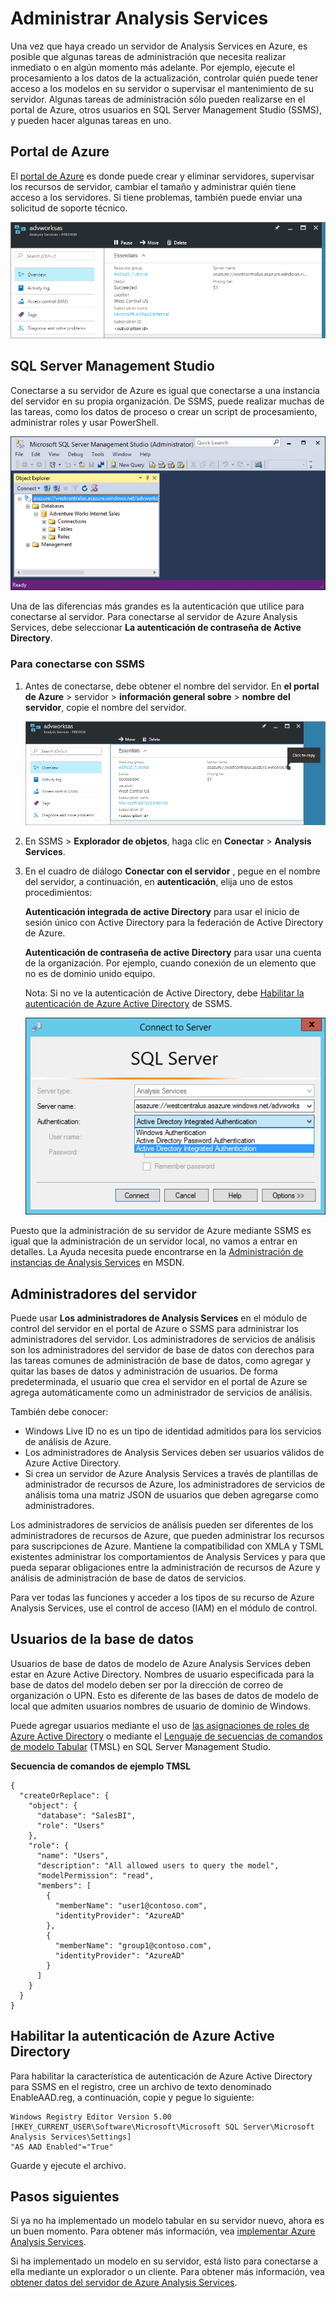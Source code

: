 <properties
   pageTitle="Administrar servicios de análisis de Azure | Microsoft Azure"
   description="Obtenga información sobre cómo administrar un servidor de Analysis Services en Azure."
   services="analysis-services"
   documentationCenter=""
   authors="minewiskan"
   manager="erikre"
   editor=""
   tags=""/>
<tags
   ms.service="analysis-services"
   ms.devlang="NA"
   ms.topic="article"
   ms.tgt_pltfrm="NA"
   ms.workload="na"
   ms.date="10/24/2016"
   ms.author="owend"/>

# <a name="manage-analysis-services"></a>Administrar Analysis Services

Una vez que haya creado un servidor de Analysis Services en Azure, es posible que algunas tareas de administración que necesita realizar inmediato o en algún momento más adelante. Por ejemplo, ejecute el procesamiento a los datos de la actualización, controlar quién puede tener acceso a los modelos en su servidor o supervisar el mantenimiento de su servidor. Algunas tareas de administración sólo pueden realizarse en el portal de Azure, otros usuarios en SQL Server Management Studio (SSMS), y pueden hacer algunas tareas en uno.

## <a name="azure-portal"></a>Portal de Azure
El [portal de Azure](http://portal.azure.com/) es donde puede crear y eliminar servidores, supervisar los recursos de servidor, cambiar el tamaño y administrar quién tiene acceso a los servidores.  Si tiene problemas, también puede enviar una solicitud de soporte técnico.

![Obtener el nombre del servidor de Azure](./media/analysis-services-manage/aas-manage-portal.png)

## <a name="sql-server-management-studio"></a>SQL Server Management Studio
Conectarse a su servidor de Azure es igual que conectarse a una instancia del servidor en su propia organización. De SSMS, puede realizar muchas de las tareas, como los datos de proceso o crear un script de procesamiento, administrar roles y usar PowerShell.

![SQL Server Management Studio](./media/analysis-services-manage/aas-manage-ssms.png)

 Una de las diferencias más grandes es la autenticación que utilice para conectarse al servidor. Para conectarse al servidor de Azure Analysis Services, debe seleccionar **La autenticación de contraseña de Active Directory**.

### <a name="to-connect-with-ssms"></a>Para conectarse con SSMS
1. Antes de conectarse, debe obtener el nombre del servidor. En **el portal de Azure** > servidor > **información general sobre** > **nombre del servidor**, copie el nombre del servidor.

    ![Obtener el nombre del servidor de Azure](./media/analysis-services-deploy/aas-deploy-get-server-name.png)

2. En SSMS > **Explorador de objetos**, haga clic en **Conectar** > **Analysis Services**.

3. En el cuadro de diálogo **Conectar con el servidor** , pegue en el nombre del servidor, a continuación, en **autenticación**, elija uno de estos procedimientos:

    **Autenticación integrada de active Directory** para usar el inicio de sesión único con Active Directory para la federación de Active Directory de Azure.

    **Autenticación de contraseña de active Directory** para usar una cuenta de la organización. Por ejemplo, cuando conexión de un elemento que no es de dominio unido equipo.

    Nota: Si no ve la autenticación de Active Directory, debe [Habilitar la autenticación de Azure Active Directory](#enable-azure-active-directory-authentication) de SSMS.

    ![Conectar en SSMS](./media/analysis-services-manage/aas-manage-connect-ssms.png)

Puesto que la administración de su servidor de Azure mediante SSMS es igual que la administración de un servidor local, no vamos a entrar en detalles. La Ayuda necesita puede encontrarse en la [Administración de instancias de Analysis Services](https://msdn.microsoft.com/library/hh230806.aspx) en MSDN.

## <a name="server-administrators"></a>Administradores del servidor
Puede usar **Los administradores de Analysis Services** en el módulo de control del servidor en el portal de Azure o SSMS para administrar los administradores del servidor. Los administradores de servicios de análisis son los administradores del servidor de base de datos con derechos para las tareas comunes de administración de base de datos, como agregar y quitar las bases de datos y administración de usuarios. De forma predeterminada, el usuario que crea el servidor en el portal de Azure se agrega automáticamente como un administrador de servicios de análisis.

También debe conocer:

-   Windows Live ID no es un tipo de identidad admitidos para los servicios de análisis de Azure.  
-   Los administradores de Analysis Services deben ser usuarios válidos de Azure Active Directory.
-   Si crea un servidor de Azure Analysis Services a través de plantillas de administrador de recursos de Azure, los administradores de servicios de análisis toma una matriz JSON de usuarios que deben agregarse como administradores.

Los administradores de servicios de análisis pueden ser diferentes de los administradores de recursos de Azure, que pueden administrar los recursos para suscripciones de Azure. Mantiene la compatibilidad con XMLA y TSML existentes administrar los comportamientos de Analysis Services y para que pueda separar obligaciones entre la administración de recursos de Azure y análisis de administración de base de datos de servicios.

Para ver todas las funciones y acceder a los tipos de su recurso de Azure Analysis Services, use el control de acceso (IAM) en el módulo de control.

## <a name="database-users"></a>Usuarios de la base de datos
Usuarios de base de datos de modelo de Azure Analysis Services deben estar en Azure Active Directory. Nombres de usuario especificada para la base de datos del modelo deben ser por la dirección de correo de organización o UPN. Esto es diferente de las bases de datos de modelo de local que admiten usuarios nombres de usuario de dominio de Windows.

Puede agregar usuarios mediante el uso de [las asignaciones de roles de Azure Active Directory](../active-directory/role-based-access-control-configure.md) o mediante el [Lenguaje de secuencias de comandos de modelo Tabular](https://msdn.microsoft.com/library/mt614797.aspx) (TMSL) en SQL Server Management Studio.

**Secuencia de comandos de ejemplo TMSL**

```
{
  "createOrReplace": {
    "object": {
      "database": "SalesBI",
      "role": "Users"
    },
    "role": {
      "name": "Users",
      "description": "All allowed users to query the model",
      "modelPermission": "read",
      "members": [
        {
          "memberName": "user1@contoso.com",
          "identityProvider": "AzureAD"
        },
        {
          "memberName": "group1@contoso.com",
          "identityProvider": "AzureAD"
        }
      ]
    }
  }
}
```

## <a name="enable-azure-active-directory-authentication"></a>Habilitar la autenticación de Azure Active Directory
Para habilitar la característica de autenticación de Azure Active Directory para SSMS en el registro, cree un archivo de texto denominado EnableAAD.reg, a continuación, copie y pegue lo siguiente:


```
Windows Registry Editor Version 5.00
[HKEY_CURRENT_USER\Software\Microsoft\Microsoft SQL Server\Microsoft Analysis Services\Settings]
"AS AAD Enabled"="True"
```

Guarde y ejecute el archivo.



## <a name="next-steps"></a>Pasos siguientes
Si ya no ha implementado un modelo tabular en su servidor nuevo, ahora es un buen momento. Para obtener más información, vea [implementar Azure Analysis Services](analysis-services-deploy.md).

Si ha implementado un modelo en su servidor, está listo para conectarse a ella mediante un explorador o un cliente. Para obtener más información, vea [obtener datos del servidor de Azure Analysis Services](analysis-services-connect.md).

